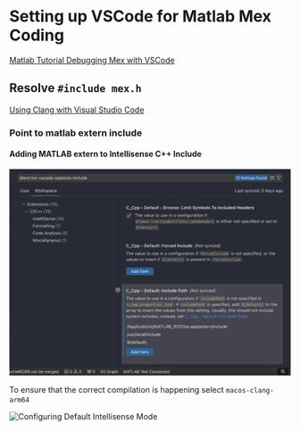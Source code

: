 # Setting up VSCode for Matlab Mex Coding

[Matlab Tutorial Debugging Mex with VSCode](https://blogs.mathworks.com/developer/2018/06/19/mex-debugging-vscode/)

## Resolve `#include mex.h`

[Using Clang with Visual Studio Code](https://code.visualstudio.com/docs/cpp/config-clang-mac#_create-hello-world-app)

### Point to matlab extern include


#### Adding MATLAB extern to Intellisense C++ Include 

![Configuring Intellisense C++ Include](img/workspace-include-paths-matlab.png)


To ensure that the correct compilation is happening select `macos-clang-arm64`

![Configuring Default Intellisense Mode](img/user-ws-intellisense-cpp-mode-macos.png)